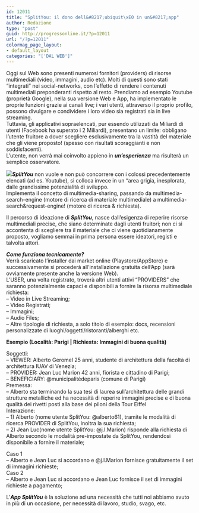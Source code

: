 ```yaml
---
id: 12011
title: "SplitYou: il dono dell&#8217;ubiquit\xE0 in un&#8217;app"
author: Redazione
type: "post"
guid: http://progressonline.it/?p=12011
url: "/?p=12011"
colormag_page_layout:
- default_layout
categories: "['DAL WEB']"
---
```


Oggi sul Web sono presenti numerosi fornitori (providers) di risorse multimediali (video, immagini, audio etc). Molti di questi sono stati “integrati” nei social-networks, con l’effetto di rendere i contenuti multimediali preponderanti rispetto al resto. Prendiamo ad esempio Youtube (proprietà Google), nella sua versione Web e App, ha implementato le proprie funzioni grazie ai canali live; i vari utenti, attraverso il proprio profilo, possono divulgare e condividere i loro video sia registrati sia in live streaming.  
Tuttavia, gli applicativi sopraelencati, pur essendo utilizzati da Miliardi di utenti (Facebook ha superato i 2 Miliardi), presentano un limite: obbligano l’utente fruitore a dover scegliere esclusivamente tra la vastità del materiale che gli viene proposto! (spesso con risultati scoraggianti e non soddisfacenti).  
L’utente, non verrà mai coinvolto appieno in ***un’esperienza*** ma risulterà un semplice osservatore.

***![](https://progressonline.it/wp-content/uploads/2019/10/split-156x300.jpg)SplitYou*** non vuole e non può concorrere con i colossi precedentemente elencati (ad es. Youtube), si colloca invece in un “area grigia, inesplorata, dalle grandissime potenzialità di sviluppo.  
Implementa il concetto di multimedia-sharing, passando da multimedia-search-engine (motore di ricerca di materiale multimediale) a multimedia-search&amp;request-engine! (motore di ricerca &amp; richiesta).

Il percorso di ideazione di ***SplitYou***, nasce dall’esigenza di reperire risorse multimediali precise, che siano determinate dagli utenti fruitori; non ci si accontenta di scegliere tra il materiale che ci viene quotidianamente proposto, vogliamo semmai in prima persona essere ideatori, registi e talvolta attori.

***Come funziona tecnicamente?***  
Verrà scaricato l’installer dai market online (Playstore/AppStore) e successivamente si procederà all’installazione gratuita dell’App (sarà ovviamente presente anche la versione Web).  
L’USER, una volta registrato, troverà altri utenti attivi “PROVIDERS” che saranno potenzialmente capaci e disponibili a fornire la risorsa multimediale richiesta:  
– Video in Live Streaming;  
– Video Registrati;  
– Immagini;  
– Audio Files;  
– Altre tipologie di richiesta, a solo titolo di esempio: docs, recensioni personalizzate di luoghi/oggetti/ristoranti/alberghi etc.

**Esempio (Località: Parigi | Richiesta: Immagini di buona qualità)**

Soggetti:  
– VIEWER: Alberto Geromel 25 anni, studente di architettura della facoltà di architettura IUAV di Venezia;  
– PROVIDER: Jean Luc Marion 42 anni, fiorista e cittadino di Parigi;  
– BENEFICIARY: @municipalitédeparis (comune di Parigi)  
Premessa:  
– Alberto sta terminando la sua tesi di laurea sull’architettura delle grandi strutture metalliche ed ha necessità di reperire immagini precise e di buona qualità dei rivetti posti alla base dei piloni della Tour Eiffel  
Interazione:  
– 1) Alberto (nome utente SplitYou: @alberto61), tramite le modalità di ricerca PROVIDER di SplitYou, inoltra la sua richiesta;  
– 2) Jean Luc(nome utente SplitYou: @j.l.Marion) risponde alla richiesta di Alberto secondo le modalità pre-impostate da SplitYou, rendendosi disponibile a fornire il materiale;

Caso 1  
– Alberto e Jean Luc si accordano e @j.l.Marion fornisce gratuitamente il set di immagini richieste;  
Caso 2  
– Alberto e Jean Luc si accordano e Jean Luc fornisce il set di immagini richieste a pagamento;

L’***App SplitYou*** è la soluzione ad una necessità che tutti noi abbiamo avuto in più di un occasione, per necessità di lavoro, studio, svago, etc.